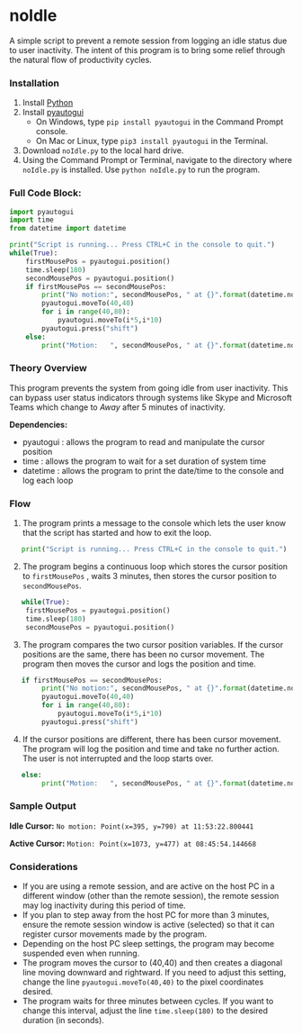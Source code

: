 # noIdle
A simple script to prevent a remote session from logging an idle status due to user inactivity. The intent of this program is to bring some relief through the natural flow of productivity cycles. 

### Installation 
1. Install [Python](https://www.python.org/downloads/)
2. Install [pyautogui](https://pyautogui.readthedocs.io/en/latest/install.html) 
	- On Windows, type `pip install pyautogui` in the Command Prompt console. 
	- On Mac or Linux, type `pip3 install pyautogui` in the Terminal.
3. Download `noIdle.py` to the local hard drive.
4. Using the Command Prompt or Terminal, navigate to the directory where `noIdle.py` is installed. Use `python noIdle.py` to run the program.

### Full Code Block:

```python
import pyautogui
import time
from datetime import datetime

print("Script is running... Press CTRL+C in the console to quit.")
while(True): 
    firstMousePos = pyautogui.position()
    time.sleep(180)
    secondMousePos = pyautogui.position()
    if firstMousePos == secondMousePos: 
        print("No motion:", secondMousePos, " at {}".format(datetime.now().time()))
        pyautogui.moveTo(40,40)
        for i in range(40,80):
            pyautogui.moveTo(i*5,i*10)
        pyautogui.press("shift")
    else:
        print("Motion:   ", secondMousePos, " at {}".format(datetime.now().time()))
```

### Theory Overview
This program prevents the system from going idle from user inactivity. This can bypass user status indicators through systems like Skype and Microsoft Teams which change to *Away* after 5 minutes of inactivity. 

**Dependencies:** 
 - pyautogui : allows the program to read and manipulate the cursor position
 - time : allows the program to wait for a set duration of system time 
 - datetime : allows the program to print the date/time to the console and log each loop

### Flow 
1. The program prints a message to the console which lets the user know that the script has started and how to exit the loop. 

```python
   print("Script is running... Press CTRL+C in the console to quit.")
```

2. The program begins a continuous loop which stores the cursor position to `firstMousePos` , waits 3 minutes, then stores the cursor position to `secondMousePos`.

```python 
   while(True): 
    firstMousePos = pyautogui.position()
    time.sleep(180)
    secondMousePos = pyautogui.position()
```

3. The program compares the two cursor position variables. If the cursor positions are the same, there has been no cursor movement. The program then moves the cursor and logs the position and time. 

``` python 
   if firstMousePos == secondMousePos: 
        print("No motion:", secondMousePos, " at {}".format(datetime.now().time()))
        pyautogui.moveTo(40,40)
        for i in range(40,80):
            pyautogui.moveTo(i*5,i*10)
        pyautogui.press("shift")
```

4. If the cursor positions are different, there has been cursor movement. The program will log the position and time and take no further action. The user is not interrupted and the loop starts over. 

```python 
   else:
        print("Motion:   ", secondMousePos, " at {}".format(datetime.now().time()))
```

### Sample Output
**Idle Cursor:**
` No motion: Point(x=395, y=790) at 11:53:22.800441 `

**Active Cursor:**
` Motion: Point(x=1073, y=477) at 08:45:54.144668 `

### Considerations
 - If you are using a remote session, and are active on the host PC in a different window (other than the remote session), the remote session may log inactivity during this period of time. 
 - If you plan to step away from the host PC for more than 3 minutes, ensure the remote session window is active (selected) so that it can register cursor movements made by the program. 
 - Depending on the host PC sleep settings, the program may become suspended even when running. 
 - The program moves the cursor to (40,40) and then creates a diagonal line moving downward and rightward. If you need to adjust this setting, change the line `pyautogui.moveTo(40,40)` to the pixel coordinates desired. 
 - The program waits for three minutes between cycles. If you want to change this interval, adjust the line `time.sleep(180)` to the desired duration (in seconds).
